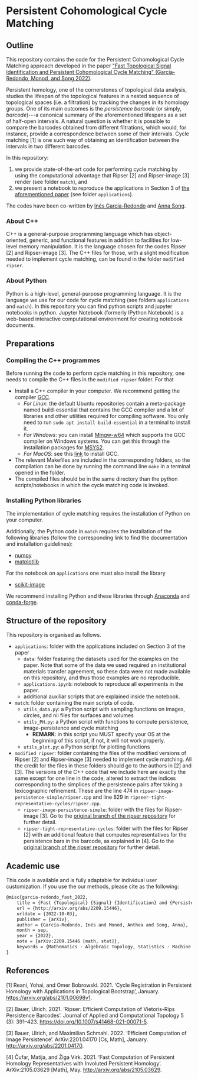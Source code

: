 # Persistent Cohomological Cycle Matching

## Outline 

This repository contains the code for the Persistent Cohomological Cycle Matching approach developed in the paper ["Fast Topological Signal Identification and Persistent Cohomological Cycle Matching" (García-Redondo, Monod, and Song 2022)](https://arxiv.org/abs/2209.15446). 

Persistent homology, one of the cornerstones of topological data analysis, studies the lifespan of the topological features in a nested sequence of topological spaces (i.e. a filtration) by tracking the changes in its homology groups. One of its main outcomes is the *persistence barcode* (or simply, *barcode*)---a canonical summary of the aforementioned lifespans as a set of half-open intervals. A natural question is whether it is possible to compare the barcodes obtained from different filtrations, which would, for instance, provide a correspondence between some of their intervals. Cycle matching [1] is one such way of obtaining an identification between the intervals in two different barcodes. 

In this repository:
1. we provide state-of-the-art code for performing cycle matching by using the computational advantage that Ripser [2] and Ripser-image [3] render (see folder `match`), and
2. we present a notebook to reproduce the applications in Section 3 of [the aforementioned paper](https://arxiv.org/abs/2209.15446) (see folder `applications`). 

The codes have been co-written by [Inés García-Redondo](https://sites.google.com/view/ines-garcia-redondo/home) and [Anna Song](https://sites.google.com/view/annasong).

### About C++

C++ is a general-purpose programming language which has object-oriented, generic, and functional features in addition to facilities for low-level memory manipulation. It is the language chosen for the codes Ripser [2] and Ripser-image [3]. The C++ files for those, with a slight modification needed to implement cycle matching, can be found in the folder `modified ripser`. 

### About Python
Python is a high-level, general-purpose programming language. It is the language we use for our code for cycle matching (see folders `applications` and `match`). In this repository you can find python scripts and jupyter notebooks in python. Jupyter Notebook (formerly IPython Notebook) is a web-based interactive computational environment for creating notebook documents.

## Preparations

### Compiling the C++ programmes
Before running the code to perform cycle matching in this repository, one needs to compile the C++ files in the `modified ripser` folder. For that
- Install a C++ compiler in your computer. We recommend getting the compiler [GCC](https://gcc.gnu.org/).
	- *For Linux*: the default Ubuntu repositories contain a meta-package named build-essential that contains the GCC compiler and a lot of libraries and other utilities required for compiling software. You only need to run `sudo apt install build-essential` in a terminal to install it.
	- *For Windows*: you can install [Mingw-w64](https://www.mingw-w64.org/) which supports the GCC compiler on Windows systems. You can get this through the installation packages for [MSYS2](https://www.msys2.org/).
	- *For MacOS*: see this [link](https://macappstore.org/gcc/) to install GCC.
- The relevant Makefiles are included in the corresponding folders, so the compilation can be done by running the command line `make` in a terminal opened in the folder. 
- The compiled files should be in the same directory than the python scripts/notebooks in which the cycle matching code is invoked.

### Installing Python libraries
The implementation of cycle matching requires the installation of Python on your computer. 

Additionally, the Python code in `match` requires the installation of the following libraries (follow the corresponding link to find the documentation and installation guidelines):
- [numpy](https://numpy.org/)
- [matplotlib](https://matplotlib.org/stable/index.html)

For the notebook on `applications` one must also install the library
- [scikit-image](https://scikit-image.org/)

We recommend installing Python and these libraries through [Anaconda](https://www.anaconda.com/) and [conda-forge](https://conda-forge.org/).


## Structure of the repository

This repository is organised as follows.

- `applications`: folder with the applications included on Section 3 of the paper
	- `data`: folder featuring the datasets used for the examples on the paper. Note that some of the data we used required an institutional materials transfer agreement, so these data were not made available on this repository, and thus those examples are no reproducible.
	- `applications.ipynb`: notebook to reproduce all experiments in the paper. 
	- additional auxiliar scripts that are explained inside the notebook.
- `match`: folder containing the main scripts of code. 
	- `utils_data.py`: a Python script with sampling functions on images, circles, and nii files for surfaces and volumes
	- `utils_PH.py`: a Python script with functions to compute persistence, image-persistence and cycle matching
		- **REMARK**: in this script you MUST specify your OS at the beginning of this script, if not, it will not work properly.
	- `utils_plot.py`: a Python script for plotting functions
- `modified ripser`: folder containing the files of the modified versions of Ripser [2] and Ripser-image [3] needed to implement cycle matching. All the credit for the files in these folders should go to the authors in [2] and [3]. The versions of the C++ code that we include here are exactly the same except for one line in the code, altered to extract the indices corresponding to the simplices of the persistence pairs after taking a lexicographic refinement. These are the line 474 in `ripser-image-persistence-simple/ripser.cpp` and line 829 in `ripseer-tight-representative-cycles/ripser.cpp`.
	- `ripser-image-persistence-simple`: folder with the files for Ripser-image [3]. Go to the [original branch of the ripser repository](https://github.com/Ripser/ripser/tree/image-persistence-simple) for further detail.
	- `ripser-tight-representative-cycles`: folder with the files for Ripser [2] with an additional feature that computes representatives for the persistence bars in the barcode, as explained in [4]. Go to the [original branch of the ripser repository](https://github.com/Ripser/ripser/tree/tight-representative-cycles) for further detail.

## Academic use

This code is available and is fully adaptable for individual user customization. If you use the our methods, please cite as the following:

```tex
@misc{garcia-redondo_fast_2022,
	title = {Fast {Topological} {Signal} {Identification} and {Persistent} {Cohomological} {Cycle} {Matching}},
	url = {http://arxiv.org/abs/2209.15446},
	urldate = {2022-10-03},
	publisher = {arXiv},
	author = {García-Redondo, Inés and Monod, Anthea and Song, Anna},
	month = sep,
	year = {2022},
	note = {arXiv:2209.15446 [math, stat]},
	keywords = {Mathematics - Algebraic Topology, Statistics - Machine Learning},
}
```

## References
[1] Reani, Yohai, and Omer Bobrowski. 2021. ‘Cycle Registration in Persistent Homology with Applications in Topological Bootstrap’, January. https://arxiv.org/abs/2101.00698v1.

[2] Bauer, Ulrich. 2021. ‘Ripser: Efficient Computation of Vietoris-Rips Persistence Barcodes’. Journal of Applied and Computational Topology 5 (3): 391–423. https://doi.org/10.1007/s41468-021-00071-5.

[3] Bauer, Ulrich, and Maximilian Schmahl. 2022. ‘Efficient Computation of Image Persistence’. ArXiv:2201.04170 [Cs, Math], January. http://arxiv.org/abs/2201.04170.

[4] Čufar, Matija, and Žiga Virk. 2021. ‘Fast Computation of Persistent Homology Representatives with Involuted Persistent Homology’. ArXiv:2105.03629 [Math], May. http://arxiv.org/abs/2105.03629.
